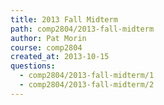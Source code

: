 ```yaml
---
title: 2013 Fall Midterm
path: comp2804/2013-fall-midterm
author: Pat Morin
course: comp2804
created_at: 2013-10-15
questions:
  - comp2804/2013-fall-midterm/1
  - comp2804/2013-fall-midterm/2
---
```

